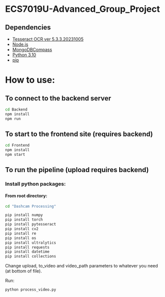 # ECS7019U-Advanced_Group_Project
## Dependencies
- [Tesseract OCR ver 5.3.3.20231005](https://github.com/UB-Mannheim/tesseract/wiki)
- [Node.js](https://nodejs.org/en/download)
- [MongoDBCompass](https://www.mongodb.com/try/download/compass)
- [Python 3.10](https://www.python.org/downloads/release/python-3100/)
- [pip](https://pypi.org/project/pip/)

# How to use:
## To connect to the backend server
```bash
cd Backend 
npm install
npm run
```
## To start to the frontend site (requires backend)
```bash
cd Frontend 
npm install
npm start
```

## To run the pipeline (upload requires backend)
### Install python packages:
#### From root directory:
```bash
cd "Dashcam Processing"
```

```bash
pip install numpy
pip install torch
pip install pytesseract
pip install cv2
pip install re
pip install os
pip install ultralytics
pip install requests
pip install datetime
pip install collections
```

Change upload, to_video and video_path parameters to whatever you need (at bottom of file).

Run:
```bash
python process_video.py
```


